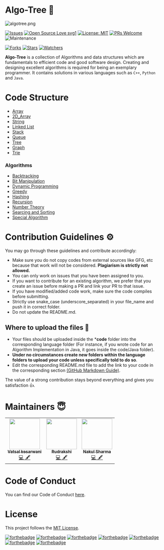 # Algo-Tree 🌲
<img src="https://i.ibb.co/SsnRRrH/algotree.png" alt="algotree.png" />

[![Issues](https://img.shields.io/github/issues/Algo-Phantoms/Algo-Tree)](https://github.com/Algo-Phantoms/Algo-Tree/issues)
[![Open Source Love svg1](https://badges.frapsoft.com/os/v1/open-source.svg?v=103)](https://github.com/ellerbrock/open-source-badges/)
[![License: MIT](https://img.shields.io/badge/License-MIT-yellow.svg)](https://opensource.org/licenses/MIT)
[![PRs Welcome](https://img.shields.io/badge/PRs-welcome-brightgreen.svg?style=flat-square)](http://makeapullrequest.com)
![Maintenance](https://img.shields.io/maintenance/yes/2021)

[![Forks](https://img.shields.io/github/forks/Algo-Phantoms/Algo-Tree?style=social)](https://github.com/Algo-Phantoms/Algo-Tree) 
[![Stars](https://img.shields.io/github/stars/Algo-Phantoms/Algo-Tree?style=social)](https://github.com/Algo-Phantoms/Algo-Tree) 
[![Watchers](https://img.shields.io/github/watchers/Algo-Phantoms/Algo-Tree?style=social)](https://github.com/Algo-Phantoms/Algo-Tree)

**Algo-Tree** is a collection of Algorithms and data structures which are fundamentals to efficient code and good software design. Creating and designing excellent algorithms is required for being an exemplary programmer. It contains solutions in various languages such as ``C++``, ``Python`` and ``Java``.

# Code Structure
* [Array](/Array)
* [2D_Array](/2D_Array)
* [String](/string)
* [Linked List](/Linked_list)
* [Stack](/Stack)
* [Queue](/Queue)
* [Tree](/Tree)
* [Graph](/Graph)
* [Trie](/Trie)
### Algorithms
* [Backtracking](/Algorithm/Backtracking)
* [Bit Manipulation](/Algorithm/Bit_manipulation)
* [Dynamic Programming](/Algorithm/DP)
* [Greedy](/Algorithm/Greedy)
* [Hashing](/Algorithm/Hashing)
* [Recursion](/Algorithm/Recursion)
* [Number Theory](/Algorithm/Number_theory)
* [Searcing and Sorting](/Algorithm/Searching_Sorting)
* [Special Algorithm](/Algorithm/Special_algo)

# Contribution Guidelines :gear:

You may go through these guidelines and contribute accordingly:

* Make sure you do not copy codes from external sources like GFG, etc because that work will not be considered. **Plagiarism is strictly not allowed.** 
* You can only work on issues that you have been assigned to you.
* If you want to contribute for an existing algorithm, we prefer that you create an issue before making a PR and link your PR to that issue.
* If you have modified/added code work, make sure the code compiles before submitting.
* Strictly use snake_case (underscore_separated) in your file_name and push it in correct folder.
* Do not update the README.md.

## Where to upload the files 📂

* Your files should be uploaded inside the ***code** folder into the corresponding language folder (For instance, if you wrote code for an Algorithm Implementation in Java, it goes inside the code/Java folder).
* **Under no circumstances create new folders within the language folders to upload your code unless specifically told to do so**.
* Edit the corresponding README.md file to add the link to your code in the corresponding section [(GitHub Markdown Guide)](https://guides.github.com/features/mastering-markdown/).


The value of a strong contribution stays beyond everything and gives you satisfaction 👍.

# Maintainers 😇

<table>
  <tbody><tr>
    <td align="center"><a href="https://github.com/plazzy99"><img alt="" src="https://avatars.githubusercontent.com/plazzy99" width="100px;"><br><sub><b>
Vatsal kesarwani </b></sub></a><br><a href="https://github.com/Algo-Phantoms/Algo-Tree/commits?author=major-beast" title="Code">💻 🖋</a></td></a></td>
    <td align="center"><a href="https://github.com/rudrakshi99"><img alt="" src="https://avatars.githubusercontent.com/rudrakshi99" width="100px;"><br><sub><b>Rudrakshi</b></sub></a><br><a href="https://github.com/Algo-Phantoms/Algo-Tree/commits?author=geekquad" title="Code">💻 🖋</a></td> </a></td>
    <td align="center"><a href="https://github.com/nakul-19"><img alt="" src="https://avatars.githubusercontent.com/nakul-19" width="100px;"><br><sub><b>Nakul Sharma</b></sub></a><br><a href="https://github.com/Algo-Phantoms/Algo-Tree/commits?author=major-beast" title="Code">💻 🖋</a></td></a></td>
  </tr>
</tbody></table>

# Code of Conduct
You can find our Code of Conduct [here](https://github.com/Algo-Phantoms/Algo-Tree/blob/main/CODE_OF_CONDUCT.md).

# License

This project follows the [MIT License](https://choosealicense.com/licenses/mit/).


[![forthebadge](https://forthebadge.com/images/badges/built-by-developers.svg)](https://forthebadge.com)
[![forthebadge](https://forthebadge.com/images/badges/made-with-c-plus-plus.svg)](https://forthebadge.com)
[![forthebadge](https://forthebadge.com/images/badges/made-with-java.svg)](https://forthebadge.com)
[![forthebadge](https://forthebadge.com/images/badges/made-with-python.svg)](https://forthebadge.com)
[![forthebadge](https://forthebadge.com/images/badges/open-source.svg)](https://forthebadge.com)
[![forthebadge](https://forthebadge.com/images/badges/uses-git.svg)](https://forthebadge.com)
[![forthebadge](https://forthebadge.com/images/badges/built-with-love.svg)](https://forthebadge.com)
